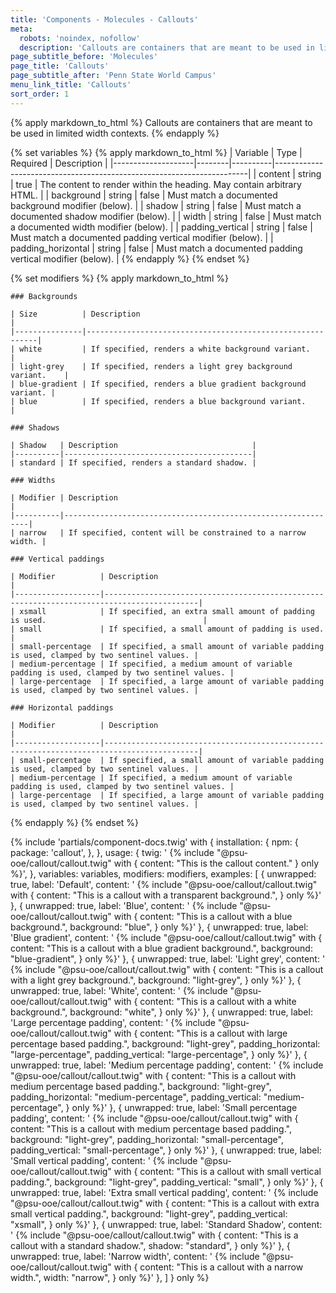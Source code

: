 ```yaml
---
title: 'Components - Molecules - Callouts'
meta:
  robots: 'noindex, nofollow'
  description: 'Callouts are containers that are meant to be used in limited width contexts.'
page_subtitle_before: 'Molecules'
page_title: 'Callouts'
page_subtitle_after: 'Penn State World Campus'
menu_link_title: 'Callouts'
sort_order: 1
---
```

{% apply markdown_to_html %}
  Callouts are containers that are meant to be used in limited width contexts.
{% endapply %}

{% set variables %}
  {% apply markdown_to_html %}
    | Variable           | Type   | Required | Description                                                           |
    |--------------------|--------|----------|-----------------------------------------------------------------------|
    | content            | string | true     | The content to render within the heading. May contain arbitrary HTML. |
    | background         | string | false    | Must match a documented background modifier (below).                  |
    | shadow             | string | false    | Must match a documented shadow modifier (below).                      |
    | width              | string | false    | Must match a documented width modifier (below).                       |
    | padding_vertical   | string | false    | Must match a documented padding vertical modifier (below).            |
    | padding_horizontal | string | false    | Must match a documented padding vertical modifier (below).            |
  {% endapply %}
{% endset %}

{% set modifiers %}
  {% apply markdown_to_html %}

    ### Backgrounds

    | Size          | Description                                               |
    |---------------|-----------------------------------------------------------|
    | white         | If specified, renders a white background variant.         |
    | light-grey    | If specified, renders a light grey background variant.    |
    | blue-gradient | If specified, renders a blue gradient background variant. |
    | blue          | If specified, renders a blue background variant.          |
    
    ### Shadows

    | Shadow   | Description                              |
    |----------|------------------------------------------|
    | standard | If specified, renders a standard shadow. |
    
    ### Widths

    | Modifier | Description                                                  |
    |----------|--------------------------------------------------------------|
    | narrow   | If specified, content will be constrained to a narrow width. |
    
    ### Vertical paddings

    | Modifier          | Description                                                                               |
    |-------------------|-------------------------------------------------------------------------------------------|
    | xsmall            | If specified, an extra small amount of padding is used.                                   |
    | small             | If specified, a small amount of padding is used.                                          |
    | small-percentage  | If specified, a small amount of variable padding is used, clamped by two sentinel values. |
    | medium-percentage | If specified, a medium amount of variable padding is used, clamped by two sentinel values. |
    | large-percentage  | If specified, a large amount of variable padding is used, clamped by two sentinel values. |
    
    ### Horizontal paddings

    | Modifier          | Description                                                                               |
    |-------------------|-------------------------------------------------------------------------------------------|
    | small-percentage  | If specified, a small amount of variable padding is used, clamped by two sentinel values. |
    | medium-percentage | If specified, a medium amount of variable padding is used, clamped by two sentinel values. |
    | large-percentage  | If specified, a large amount of variable padding is used, clamped by two sentinel values. |
  {% endapply %}
{% endset %}

{% include 'partials/component-docs.twig' with {
  installation: {
    npm: {
      package: 'callout',
    },
  },
  usage: {
    twig: '
{% include "@psu-ooe/callout/callout.twig" with {
  content: "This is the callout content."
} only %}',
  },
  variables: variables,
  modifiers: modifiers,
  examples: [
    {
      unwrapped: true,
      label: 'Default', 
      content: '
{% include "@psu-ooe/callout/callout.twig" with {
  content: "This is a callout with a transparent background.",
} only %}'
    },
    {
      unwrapped: true,
      label: 'Blue', 
      content: '
{% include "@psu-ooe/callout/callout.twig" with {
  content: "This is a callout with a blue background.",
  background: "blue",
} only %}'
    },
    {
      unwrapped: true,
      label: 'Blue gradient', 
      content: '
{% include "@psu-ooe/callout/callout.twig" with {
  content: "This is a callout with a blue gradient background.",
  background: "blue-gradient",
} only %}'
    },
    {
      unwrapped: true,
      label: 'Light grey', 
      content: '
{% include "@psu-ooe/callout/callout.twig" with {
  content: "This is a callout with a light grey background.",
  background: "light-grey",
} only %}'
    },
    {
      unwrapped: true,
      label: 'White', 
      content: '
{% include "@psu-ooe/callout/callout.twig" with {
  content: "This is a callout with a white background.",
  background: "white",
} only %}'
    },
    {
      unwrapped: true,
      label: 'Large percentage padding', 
      content: '
{% include "@psu-ooe/callout/callout.twig" with {
  content: "This is a callout with large percentage based padding.",
  background: "light-grey",
  padding_horizontal: "large-percentage",
  padding_vertical: "large-percentage",
} only %}'
    },
    {
      unwrapped: true,
      label: 'Medium percentage padding', 
      content: '
{% include "@psu-ooe/callout/callout.twig" with {
  content: "This is a callout with medium percentage based padding.",
  background: "light-grey",
  padding_horizontal: "medium-percentage",
  padding_vertical: "medium-percentage",
} only %}'
    },
    {
      unwrapped: true,
      label: 'Small percentage padding', 
      content: '
{% include "@psu-ooe/callout/callout.twig" with {
  content: "This is a callout with medium percentage based padding.",
  background: "light-grey",
  padding_horizontal: "small-percentage",
  padding_vertical: "small-percentage",
} only %}'
    },
    {
      unwrapped: true,
      label: 'Small vertical padding', 
      content: '
{% include "@psu-ooe/callout/callout.twig" with {
  content: "This is a callout with small vertical padding.",
  background: "light-grey",
  padding_vertical: "small",
} only %}'
    },
    {
      unwrapped: true,
      label: 'Extra small vertical padding', 
      content: '
{% include "@psu-ooe/callout/callout.twig" with {
  content: "This is a callout with extra small vertical padding.",
  background: "light-grey",
  padding_vertical: "xsmall",
} only %}'
    },
    {
      unwrapped: true,
      label: 'Standard Shadow', 
      content: '
{% include "@psu-ooe/callout/callout.twig" with {
  content: "This is a callout with a standard shadow.",
  shadow: "standard",
} only %}'
    },
    {
      unwrapped: true,
      label: 'Narrow width', 
      content: '
{% include "@psu-ooe/callout/callout.twig" with {
  content: "This is a callout with a narrow width.",
  width: "narrow",
} only %}'
    },
  ]
} only %}